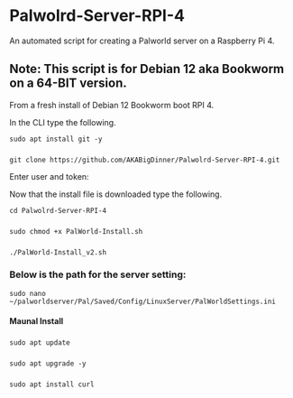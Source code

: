 # Palwolrd-Server-RPI-4
An automated script for creating a Palworld server on a Raspberry Pi 4.

## Note: This script is for Debian 12 aka Bookworm on a 64-BIT version.


From a fresh install of Debian 12 Bookworm boot RPI 4.

In the CLI type the following.

    sudo apt install git -y
###
    git clone https://github.com/AKABigDinner/Palwolrd-Server-RPI-4.git
Enter user and token:

Now that the install file is downloaded type the following.

    cd Palwolrd-Server-RPI-4
###
    sudo chmod +x PalWorld-Install.sh
###
    ./PalWorld-Install_v2.sh

### Below is the path for the server setting:

    sudo nano ~/palworldserver/Pal/Saved/Config/LinuxServer/PalWorldSettings.ini
    
#### Maunal Install

###
    sudo apt update
###
    sudo apt upgrade -y
###
    sudo apt install curl
###
    
